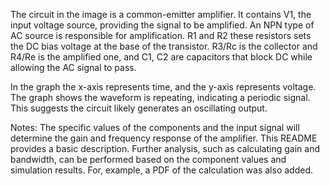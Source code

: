 The circuit in the image is a common-emitter amplifier. It contains V1, the input voltage source, providing the signal to be amplified. An NPN type of AC source is responsible for amplification. R1 and R2 these resistors sets the DC bias voltage at the base of the transistor. R3/Rc is the collector and R4/Re is the amplified one, and C1, C2 are capacitors that block DC while allowing the AC signal to pass.

In the graph the x-axis represents time, and the y-axis represents voltage. The graph shows the waveform is repeating, indicating a periodic signal. This suggests the circuit likely generates an oscillating output.

Notes: The specific values of the components and the input signal will determine the gain and frequency response of the amplifier. This README provides a basic description. Further analysis, such as calculating gain and bandwidth, can be performed based on the component values and simulation results. For, example, a PDF of the calculation was also added.
